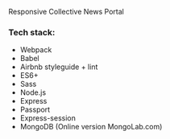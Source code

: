Responsive Collective News Portal

### Tech stack:

 * Webpack
 * Babel
 * Airbnb styleguide + lint
 * ES6+
 * Sass
 * Node.js
 * Express
 * Passport
 * Express-session
 * MongoDB (Online version MongoLab.com)